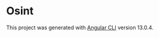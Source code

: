 # Osint

This project was generated with [Angular CLI](https://github.com/angular/angular-cli) version 13.0.4.

